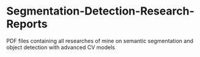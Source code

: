 # Segmentation-Detection-Research-Reports
PDF files containing all researches of mine on semantic segmentation and object detection with advanced CV models
